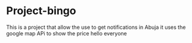 # Project-bingo
This is a project that allow the use to get notifications in Abuja
it uses the google map APi to show the price
hello everyone